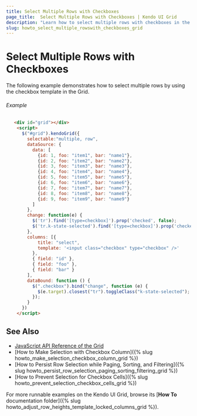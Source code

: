 ```yaml
---
title: Select Multiple Rows with Checkboxes
page_title:  Select Multiple Rows with Checkboxes | Kendo UI Grid
description: "Learn how to select multiple rows with checkboxes in the Kendo UI Grid widget."
slug: howto_select_multiple_rowswith_checkboxes_grid
---
```


# Select Multiple Rows with Checkboxes

The following example demonstrates how to select multiple rows by using the checkbox template in the Grid.

###### Example

```html
   <div id="grid"></div>
    <script>
      $("#grid").kendoGrid({
        selectable:"multiple, row",
        dataSource: {
          data: [
            {id: 1, foo: "item1", bar: "name1"},
            {id: 2, foo: "item2", bar: "name2"},
            {id: 3, foo: "item3", bar: "name3"},
            {id: 4, foo: "item4", bar: "name4"},
            {id: 5, foo: "item5", bar: "name5"},
            {id: 6, foo: "item6", bar: "name6"},
            {id: 7, foo: "item7", bar: "name7"},
            {id: 8, foo: "item8", bar: "name8"},
            {id: 9, foo: "item9", bar: "name9"}
          ]
        },
        change: function(e) {
          $('tr').find('[type=checkbox]').prop('checked', false);
          $('tr.k-state-selected').find('[type=checkbox]').prop('checked', true);
        },
        columns: [{
            title: "select",
            template: '<input class="checkbox" type="checkbox" />'
          },
          { field: "id" },
          { field: "foo" },
          { field: "bar" }
        ],
        dataBound: function () {
          $(".checkbox").bind("change", function (e) {
            $(e.target).closest("tr").toggleClass("k-state-selected");
          });
        }
      })
    </script>
```

## See Also

* [JavaScript API Reference of the Grid](/api/javascript/ui/grid)
* [How to Make Selection with Checkbox Column]({% slug howto_make_selection_checkbox_column_grid %})
* [How to Persist Row Selection while Paging, Sorting, and Filtering]({% slug howto_persist_row_selection_paging_sorting_filtering_grid %})
* [How to Prevent Selection for Checkbox Cells]({% slug howto_prevent_selection_checkbox_cells_grid %})

For more runnable examples on the Kendo UI Grid, browse its [**How To** documentation folder]({% slug howto_adjust_row_heights_template_locked_columns_grid %}).
